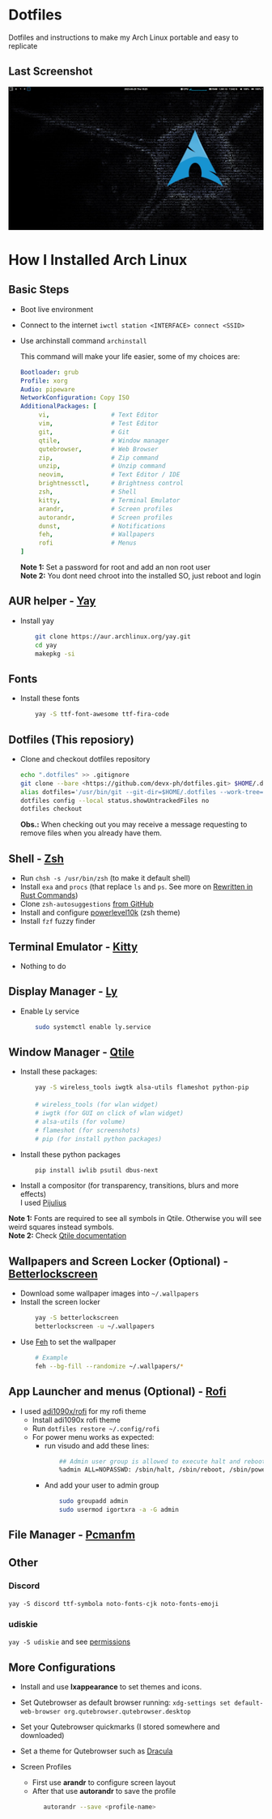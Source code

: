 # Dotfiles
Dotfiles and instructions to make my Arch Linux portable and easy to replicate

## Last Screenshot
![image](https://github.com/devx-ph/dotfilesv2/blob/main/screenshot.png?raw=true)

# How I Installed Arch Linux

## Basic Steps
- Boot live environment
- Connect to the internet `iwctl station <INTERFACE> connect <SSID>`
- Use archinstall command `archinstall`
    
    This command will make your life easier, some of my choices are:
    
   ```yaml
   Bootloader: grub
   Profile: xorg
   Audio: pipeware
   NetworkConfiguration: Copy ISO
   AdditionalPackages: [
        vi,                 # Text Editor
        vim,                # Test Editor
        git,                # Git
        qtile,              # Window manager
        qutebrowser,        # Web Browser
        zip,                # Zip command
        unzip,              # Unzip command
        neovim,             # Text Editor / IDE
        brightnessctl,      # Brightness control
        zsh,                # Shell
        kitty,              # Terminal Emulator
        arandr,             # Screen profiles
        autorandr,          # Screen profiles
        dunst,              # Notifications
        feh,                # Wallpapers
        rofi                # Menus
  ]
   ```
   **Note 1:** Set a password for root and add an non root user \
   **Note 2:** You dont need chroot into the installed SO, just reboot and login

## AUR helper - [Yay](https://github.com/Jguer/yay#readme)
- Install yay
    ```bash
        git clone https://aur.archlinux.org/yay.git
        cd yay
        makepkg -si
    ```
 
## Fonts
- Install these fonts
    ```bash
        yay -S ttf-font-awesome ttf-fira-code
    ```

## Dotfiles (This reposiory)
- Clone and checkout dotfiles repository
    
    ```bash
    echo ".dotfiles" >> .gitignore
    git clone --bare <https://github.com/devx-ph/dotfiles.git> $HOME/.dotfiles
    alias dotfiles='/usr/bin/git --git-dir=$HOME/.dotfiles --work-tree=$HOME'
    dotfiles config --local status.showUntrackedFiles no
    dotfiles checkout
    ```
    **Obs.:** When checking out you may receive a message requesting to remove files when you already have them.

## Shell - [Zsh](https://wiki.archlinux.org/title/Zsh)
- Run `chsh -s /usr/bin/zsh` (to make it default shell)
- Install `exa` and `procs` (that replace `ls` and `ps`. See more on [Rewritten in Rust Commands](https://zaiste.net/posts/shell-commands-rust))
- Clone `zsh-autosuggestions` [from GitHub](https://github.com/zsh-users/zsh-autosuggestions/blob/master/INSTALL.md#manual-git-clone)
- Install and configure [powerlevel10k](https://github.com/romkatv/powerlevel10k) (zsh theme)
- Install `fzf` fuzzy finder 

## Terminal Emulator - [Kitty](https://wiki.archlinux.org/title/Kitty)
- Nothing to do

## Display Manager - [Ly](https://github.com/fairyglade/ly)
- Enable Ly service
    ```bash
        sudo systemctl enable ly.service
    ```
    
## Window Manager - [Qtile](https://wiki.archlinux.org/title/Qtile)
- Install these packages:
    ```bash
        yay -S wireless_tools iwgtk alsa-utils flameshot python-pip

        # wireless_tools (for wlan widget)
        # iwgtk (for GUI on click of wlan widget)
        # alsa-utils (for volume)
        # flameshot (for screenshots)
        # pip (for install python packages)
    ```
    
- Install these python packages
    ```bash
        pip install iwlib psutil dbus-next
    ```

- Install a compositor (for transparency, transitions, blurs and more effects) \
    I used [Pijulius](https://github.com/pijulius/picom)

**Note 1:** Fonts are required to see all symbols in Qtile. Otherwise you will see weird squares instead symbols. \
**Note 2:** Check [Qtile documentation](http://docs.qtile.org/en/stable)

## Wallpapers and Screen Locker (Optional) - [Betterlockscreen](https://github.com/betterlockscreen/betterlockscreen)
- Download some wallpaper images into `~/.wallpapers`
- Install the screen locker
    ```bash
        yay -S betterlockscreen
        betterlockscreen -u ~/.wallpapers
    ```
- Use [Feh](https://wiki.archlinux.org/title/Feh) to set the wallpaper
    ```bash
        # Example
        feh --bg-fill --randomize ~/.wallpapers/*
    ```

## App Launcher and menus (Optional) - [Rofi](https://wiki.archlinux.org/title/Rofi)
- I used [adi1090x/rofi](https://github.com/adi1090x/rofi) for my rofi theme
    - Install adi1090x rofi theme
    - Run `dotfiles restore ~/.config/rofi`
    - For power menu works as expected:
        - run visudo and add these lines:
            ```bash
                ## Admin user group is allowed to execute halt and reboot 
                %admin ALL=NOPASSWD: /sbin/halt, /sbin/reboot, /sbin/poweroff
            ```
        - And add your user to admin group
            ```bash
                sudo groupadd admin
                sudo usermod igortxra -a -G admin
            ```

## File Manager - [Pcmanfm](https://wiki.archlinux.org/title/PCManFM)

## Other
### Discord 
`yay -S discord ttf-symbola noto-fonts-cjk noto-fonts-emoji`
### udiskie 
`yay -S udiskie` and see [permissions](https://github.com/coldfix/udiskie/wiki/Permissions)

## More Configurations
- Install and use **lxappearance** to set themes and icons. 

- Set Qutebrowser as default browser running: `xdg-settings set default-web-browser org.qutebrowser.qutebrowser.desktop`
- Set your Qutebrowser quickmarks (I stored somewhere and downloaded)
- Set a theme for Qutebrowser such as [Dracula](https://draculatheme.com/qutebrowser)

- Screen Profiles
    - First use **arandr** to configure screen layout
    - After that use **autorandr** to save the profile
         ```bash
            autorandr --save <profile-name>
         ```
